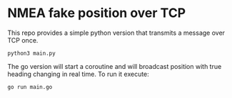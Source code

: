 # NMEA fake position over TCP
This repo provides a simple python version that transmits a message over TCP once.
```
python3 main.py
```

The go version will start a coroutine and will broadcast position with true heading changing in real time.
To run it execute:

```
go run main.go

```
